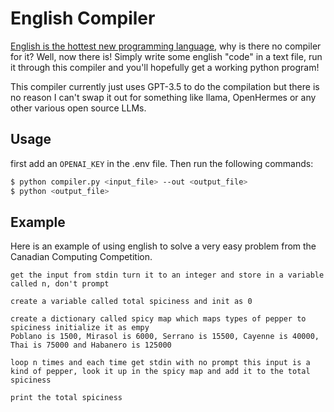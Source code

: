 # English Compiler

[English is the hottest new programming language](https://twitter.com/karpathy/status/1617979122625712128), why is there no compiler for it? Well, now there is! Simply write some english "code" in a text file, run it through this compiler and you'll hopefully get a working python program!

This compiler currently just uses GPT-3.5 to do the compilation but there is no reason I can't swap it out for something like llama, OpenHermes or any other various open source LLMs.

## Usage

first add an `OPENAI_KEY` in the .env file. Then run the following commands:

```bash
$ python compiler.py <input_file> --out <output_file>
$ python <output_file>
```

## Example

Here is an example of using english to solve a very easy problem from the Canadian Computing Competition.

```english
get the input from stdin turn it to an integer and store in a variable called n, don't prompt

create a variable called total spiciness and init as 0

create a dictionary called spicy map which maps types of pepper to spiciness initialize it as empy
Poblano is 1500, Mirasol is 6000, Serrano is 15500, Cayenne is 40000, Thai is 75000 and Habanero is 125000

loop n times and each time get stdin with no prompt this input is a kind of pepper, look it up in the spicy map and add it to the total spiciness

print the total spiciness
```
